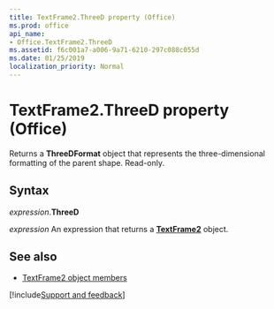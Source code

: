 ```yaml
---
title: TextFrame2.ThreeD property (Office)
ms.prod: office
api_name:
- Office.TextFrame2.ThreeD
ms.assetid: f6c001a7-a006-9a71-6210-297c088c055d
ms.date: 01/25/2019
localization_priority: Normal
---
```



# TextFrame2.ThreeD property (Office)

Returns a **ThreeDFormat** object that represents the three-dimensional formatting of the parent shape. Read-only.


## Syntax

_expression_.**ThreeD**

_expression_ An expression that returns a **[TextFrame2](Office.TextFrame2.md)** object.


## See also

- [TextFrame2 object members](overview/Library-Reference/textframe2-members-office.md)



[!include[Support and feedback](~/includes/feedback-boilerplate.md)]